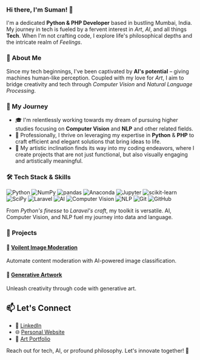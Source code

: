 <h3 align="left">
Hi there, I'm Suman! 👋
</h3>

I'm a dedicated **Python & PHP Developer** based in bustling Mumbai, India. My journey in tech is fueled by a fervent interest in *Art*, *AI*, and all things **Tech**. When I'm not crafting code, I explore life's philosophical depths and the intricate realm of *Feelings*.

<h3 align="left">
🌟 About Me
</h3>

Since my tech beginnings, I've been captivated by **AI's potential** – giving machines human-like perception. Coupled with my love for *Art*, I aim to bridge creativity and tech through *Computer Vision* and *Natural Language Processing*.

<h3 align="left">
  🚀 My Journey
</h3>

- 🎓 I'm relentlessly working towards my dream of pursuing higher studies focusing on **Computer Vision** and **NLP** and other related fields. 
- 💼 Professionally, I thrive on leveraging my expertise in  **Python** & **PHP** to craft efficient and elegant solutions that bring ideas to life.
- 🎨 My artistic inclination finds its way into my coding endeavors, where I create projects that are not just functional, but also visually engaging and artistically meaningful.

<h3 align="left">
  🛠️ Tech Stack & Skills
</h3>

![Python](https://img.shields.io/badge/-Python-3776AB)
![NumPy](https://img.shields.io/badge/-NumPy-013243)
![pandas](https://img.shields.io/badge/-pandas-150458)
![Anaconda](https://img.shields.io/badge/-Anaconda-44A833)
![Jupyter](https://img.shields.io/badge/-Jupyter-F37626)
![scikit-learn](https://img.shields.io/badge/-scikit--learn-F7931E)
![SciPy](https://img.shields.io/badge/-SciPy-8CAAE6)
![Laravel](https://img.shields.io/badge/-Laravel-FF2D20)
![AI](https://img.shields.io/badge/-AI-4CAF50)
![Computer Vision](https://img.shields.io/badge/-Computer%20Vision-FFC107)
![NLP](https://img.shields.io/badge/-NLP-F57C00)
![Git](https://img.shields.io/badge/-Git-F05032)
![GitHub](https://img.shields.io/badge/-GitHub-181717)

From *Python's finesse* to *Laravel's craft*, my toolkit is versatile. AI, Computer Vision, and NLP fuel my journey into data and language.

<h3 align="left">
  🔬 Projects
</h3>

#### 🚀 [Voilent Image Moderation](https://github.com/sumanxg/Image-Classification)

Automate content moderation with AI-powered image classification.

#### 🚀 [Generative Artwork](https://github.com/sumanxg/GenART)

Unleash creativity through code with generative art.

## 📫 Let's Connect

- 💼 [LinkedIn](https://www.linkedin.com/in/)
- 🌐 [Personal Website](https://github.sumanxg.io)
- 🎨 [Art Portfolio](https://www.sumanxg.co)

Reach out for tech, AI, or profound philosophy. Let's innovate together! 🚀
